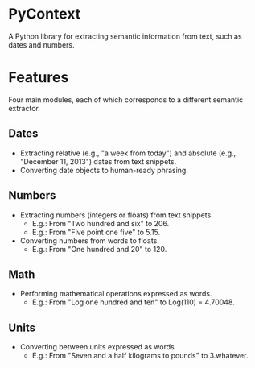 # PyContext

A Python library for extracting semantic information from text, such as dates and numbers.

# Features

Four main modules, each of which corresponds to a different semantic extractor.

## Dates
- Extracting relative (e.g., "a week from today") and absolute (e.g., "December 11, 2013") dates from text snippets.
- Converting date objects to human-ready phrasing.

## Numbers
- Extracting numbers (integers or floats) from text snippets.
	- E.g.: From "Two hundred and six" to 206.
	- E.g.: From "Five point one five" to 5.15.
- Converting numbers from words to floats.
	- E.g.: From "One hundred and 20" to 120.

## Math
- Performing mathematical operations expressed as words.
	- E.g.: From "Log one hundred and ten" to Log(110) = 4.70048.

## Units
- Converting between units expressed as words
	- E.g.: From "Seven and a half kilograms to pounds" to 3.whatever.
